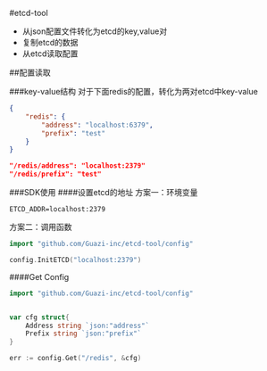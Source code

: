 #etcd-tool

* 从json配置文件转化为etcd的key,value对
* 复制etcd的数据
* 从etcd读取配置


##配置读取

###key-value结构
对于下面redis的配置，转化为两对etcd中key-value
```json
{
    "redis": {
        "address": "localhost:6379",
        "prefix": "test"
    }
}

"/redis/address": "localhost:2379"
"/redis/prefix": "test"
```


###SDK使用
####设置etcd的地址
方案一：环境变量 
```shell
ETCD_ADDR=localhost:2379
```
方案二：调用函数 
```go
import "github.com/Guazi-inc/etcd-tool/config"

config.InitETCD("localhost:2379")
```

####Get Config
```go
import "github.com/Guazi-inc/etcd-tool/config"


var cfg struct{
    Address string `json:"address"`
    Prefix string `json:"prefix"`
}

err := config.Get("/redis", &cfg)

```

